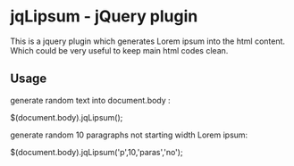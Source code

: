 jqLipsum - jQuery plugin 
========================

This is a jquery plugin which generates Lorem ipsum into the html content. Which could be very useful to keep main html codes clean.

Usage
-----

generate random text into document.body :

$(document.body).jqLipsum();

generate random 10 paragraphs not starting width Lorem ipsum:

$(document.body).jqLipsum('p',10,'paras','no');